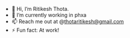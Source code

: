- 👋 Hi, I’m Ritikesh Thota.
- 🌱 I’m currently working in phxa
- 📫 Reach me out at @thotaritikesh@gmail.com
- ⚡ Fun fact: At work!

<!---
RitikeshT-phxa/RitikeshT-phxa is a ✨ special ✨ repository because its `README.md` (this file) appears on your GitHub profile.
You can click the Preview link to take a look at your changes.
--->
